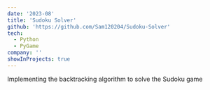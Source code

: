```yaml
---
date: '2023-08'
title: 'Sudoku Solver'
github: 'https://github.com/Sam120204/Sudoku-Solver'
tech:
  - Python
  - PyGame
company: ''
showInProjects: true
---
```


Implementing the backtracking algorithm to solve the Sudoku game

